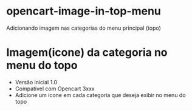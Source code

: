 # opencart-image-in-top-menu
Adicionando imagem nas categorias do menu principal (topo)

# Imagem(icone) da categoria no menu do topo

- Versão inicial 1.0
- Compativel com Opencart 3xxx
- Adicione um icone em cada categoria que deseja exibir no menu do topo
